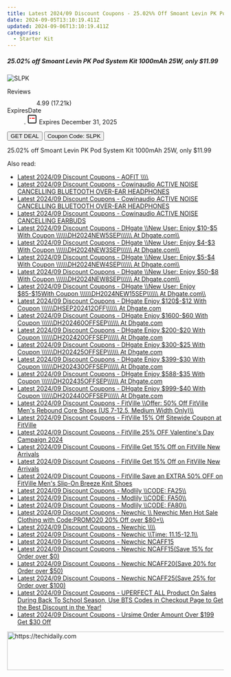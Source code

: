 ```yaml
---
title: Latest 2024/09 Discount Coupons - 25.02%% Off Smoant Levin PK Pod System Kit 1000mAh 25W, only $11.99
date: 2024-09-05T13:10:19.411Z
updated: 2024-09-06T13:10:19.411Z
categories:
  - Starter Kit
---
```



<div class="max-w-4xl mx-auto grid grid-cols-1 lg:max-w-5xl lg:gap-x-20 lg:grid-cols-2">
  <div class="relative p-3 col-start-1 row-start-1 flex flex-col-reverse rounded-lg bg-gradient-to-t from-black/75 via-black/0 sm:bg-none sm:row-start-2 sm:p-0 lg:row-start-1">
    <h5 class="mt-1 text-lg font-semibold text-white sm:text-slate-900 md:text-2xl dark:sm:text-white">25.02% off Smoant Levin PK Pod System Kit 1000mAh 25W, only $11.99</h5>
  </div>
  
  <div class="col-start-1 col-end-3 row-start-1 grid gap-4 sm:mb-6 sm:grid-cols-4 lg:col-start-2 lg:row-span-6 lg:row-end-6 lg:mb-0 lg:gap-6">
      <img src="https://static.shareasale.com/image/90958/deal/SmoantLevinPKPodSystemKit1000mAh25W.png" onClick="javascript:window.open(decodeURIComponent('https%3A%2F%2Fwww.shareasale.com%2Fu.cfm%3Fd%3D1105247%26m%3D90958%26u%3D4338022'), '_blank');void(0);" alt="SLPK" class="h-60 w-full rounded-lg object-cover sm:col-span-2 sm:h-52 lg:col-span-full" loading="lazy" />
    
  </div>
  <dl class="row-start-2 mt-4 flex items-center text-xs font-medium sm:row-start-3 sm:mt-1 md:mt-2.5 lg:row-start-2">
    <dt class="sr-only">Reviews</dt>
    <dd class="flex items-center text-indigo-600 dark:text-indigo-400">
      <svg width="24" height="24" fill="none" aria-hidden="true" class="mr-1 stroke-current dark:stroke-indigo-500">
        <path d="m12 5 2 5h5l-4 4 2.103 5L12 16l-5.103 3L9 14l-4-4h5l2-5Z" stroke-width="2" stroke-linecap="round" stroke-linejoin="round" />
      </svg>
      <span>4.99 <span class="font-normal text-slate-400">(17.21k)</span></span>
    </dd>
    <dt class="sr-only">ExpiresDate</dt>
    <dd class="flex items-center">
      <svg width="2" height="2" aria-hidden="true" fill="currentColor" class="mx-3 text-slate-300">
        <circle cx="1" cy="1" r="1" />
      </svg>
      <svg width="24" height="24" viewBox="0 0 24 24" fill="none" stroke="currentColor" stroke-width="2">
        <rect x="3" y="3" width="18" height="18" rx="2" fill="#fff" />
        <path d="M6 10L18 10" stroke="red" stroke-width="2" fill="none" />
        <path d="M10 6L10 18" stroke="#fff" stroke-width="2" fill="none" />
      </svg>
      Expires December 31, 2025    </dd>
  </dl>
  <div class="col-start-1 row-start-3 mt-4 self-center sm:col-start-2 sm:row-span-2 sm:row-start-2 sm:mt-0 lg:col-start-1 lg:row-start-3 lg:row-end-4 lg:mt-6">
    <button type="button" onClick="javascript:window.open(decodeURIComponent('https%3A%2F%2Fwww.shareasale.com%2Fu.cfm%3Fd%3D1105247%26m%3D90958%26u%3D4338022'), '_blank');void(0);" class="rounded-lg bg-red-600 px-3 py-2 text-sm font-medium leading-6 text-white">GET DEAL</button>
    <button type="button" onClick="javascript:window.open(decodeURIComponent('https%3A%2F%2Fwww.shareasale.com%2Fu.cfm%3Fd%3D1105247%26m%3D90958%26u%3D4338022'), '_blank');void(0);" class="border-dashed border-2 border-indigo-600 bg-green-100 text-sm leading-6 font-medium py-2 px-3 rounded-lg">Coupon Code: SLPK</button>
  </div>
  <p class="col-start-1 mt-4 text-sm leading-6 sm:col-span-2 lg:col-span-1 lg:row-start-4 lg:mt-6 dark:text-slate-400">
    25.02% off Smoant Levin PK Pod System Kit 1000mAh 25W, only $11.99 
  </p>
</div>
<span class="atpl-alsoreadstyle">Also read:</span>
<div><ul>
<li><a href="https://coupons.techidaily.com/coupon-1399797-app-16396-impact/"><u>Latest 2024/09 Discount Coupons - AOFIT \\\\</u></a></li>
<li><a href="https://coupons.techidaily.com/coupon-1251901-app-13794-impact/"><u>Latest 2024/09 Discount Coupons - Cowinaudio ACTIVE NOISE CANCELLING BLUETOOTH OVER-EAR HEADPHONES</u></a></li>
<li><a href="https://coupons.techidaily.com/coupon-1251905-app-13794-impact/"><u>Latest 2024/09 Discount Coupons - Cowinaudio ACTIVE NOISE CANCELLING BLUETOOTH OVER-EAR HEADPHONES</u></a></li>
<li><a href="https://coupons.techidaily.com/coupon-1251904-app-13794-impact/"><u>Latest 2024/09 Discount Coupons - Cowinaudio ACTIVE NOISE CANCELLING EARBUDS</u></a></li>
<li><a href="https://coupons.techidaily.com/coupon-2136739-app-12108-impact/"><u>Latest 2024/09 Discount Coupons - DHgate \\New User: Enjoy $10-$5 With Coupon \\\\\\DH2024NEW5SEP\\\\\\ At Dhgate.com\\</u></a></li>
<li><a href="https://coupons.techidaily.com/coupon-2136730-app-12108-impact/"><u>Latest 2024/09 Discount Coupons - DHgate \\New User: Enjoy $4-$3 With Coupon \\\\\\DH2024NEW3SEP\\\\\\ At Dhgate.com\\</u></a></li>
<li><a href="https://coupons.techidaily.com/coupon-2136732-app-12108-impact/"><u>Latest 2024/09 Discount Coupons - DHgate \\New User: Enjoy $5-$4 With Coupon \\\\\\DH2024NEW4SEP\\\\\\ At Dhgate.com\\</u></a></li>
<li><a href="https://coupons.techidaily.com/coupon-2136735-app-12108-impact/"><u>Latest 2024/09 Discount Coupons - DHgate \\New User: Enjoy $50-$8 With Coupon \\\\\\DH2024NEW8SEP\\\\\\ At Dhgate.com\\</u></a></li>
<li><a href="https://coupons.techidaily.com/coupon-2136737-app-12108-impact/"><u>Latest 2024/09 Discount Coupons - DHgate \\New User: Enjoy $85-$15With Coupon \\\\\\DH2024NEW15SEP\\\\\\ At Dhgate.com\\</u></a></li>
<li><a href="https://coupons.techidaily.com/coupon-2136718-app-12108-impact/"><u>Latest 2024/09 Discount Coupons - DHgate Enjoy $120$-$12 With Coupon \\\\\\DHSEP202412OFF\\\\\\ At Dhgate.com</u></a></li>
<li><a href="https://coupons.techidaily.com/coupon-2136729-app-12108-impact/"><u>Latest 2024/09 Discount Coupons - DHgate Enjoy $1600-$60 With Coupon \\\\\\DH202460OFFSEP\\\\\\ At Dhgate.com</u></a></li>
<li><a href="https://coupons.techidaily.com/coupon-2136721-app-12108-impact/"><u>Latest 2024/09 Discount Coupons - DHgate Enjoy $200-$20 With Coupon \\\\\\DH202420OFFSEP\\\\\\ At Dhgate.com</u></a></li>
<li><a href="https://coupons.techidaily.com/coupon-2136723-app-12108-impact/"><u>Latest 2024/09 Discount Coupons - DHgate Enjoy $300-$25 With Coupon \\\\\\DH202425OFFSEP\\\\\\ At Dhgate.com</u></a></li>
<li><a href="https://coupons.techidaily.com/coupon-2136724-app-12108-impact/"><u>Latest 2024/09 Discount Coupons - DHgate Enjoy $399-$30 With Coupon \\\\\\DH202430OFFSEP\\\\\\ At Dhgate.com</u></a></li>
<li><a href="https://coupons.techidaily.com/coupon-2136725-app-12108-impact/"><u>Latest 2024/09 Discount Coupons - DHgate Enjoy $588-$35 With Coupon \\\\\\DH202435OFFSEP\\\\\\ At Dhgate.com</u></a></li>
<li><a href="https://coupons.techidaily.com/coupon-2136727-app-12108-impact/"><u>Latest 2024/09 Discount Coupons - DHgate Enjoy $999-$40 With Coupon \\\\\\DH202440OFFSEP\\\\\\ At Dhgate.com</u></a></li>
<li><a href="https://coupons.techidaily.com/coupon-1497646-app-15852-impact/"><u>Latest 2024/09 Discount Coupons - FitVille \\Offer: 50% Off FitVille Men's Rebound Core Shoes (US 7-12.5, Medium Width Only)\\</u></a></li>
<li><a href="https://coupons.techidaily.com/coupon-1390674-app-15852-impact/"><u>Latest 2024/09 Discount Coupons - FitVille 15% Off Sitewide Coupon at FitVille</u></a></li>
<li><a href="https://coupons.techidaily.com/coupon-1949635-app-15852-impact/"><u>Latest 2024/09 Discount Coupons - FitVille 25% OFF Valentine's Day Campaign 2024</u></a></li>
<li><a href="https://coupons.techidaily.com/coupon-1415429-app-15852-impact/"><u>Latest 2024/09 Discount Coupons - FitVille Get 15% Off on FitVille New Arrivals</u></a></li>
<li><a href="https://coupons.techidaily.com/coupon-1431443-app-15852-impact/"><u>Latest 2024/09 Discount Coupons - FitVille Get 15% Off on FitVille New Arrivals</u></a></li>
<li><a href="https://coupons.techidaily.com/coupon-1443448-app-15852-impact/"><u>Latest 2024/09 Discount Coupons - FitVille Save an EXTRA 50% OFF on FitVille Men's Slip-On Breeze Knit Shoes</u></a></li>
<li><a href="https://coupons.techidaily.com/coupon-1783822-app-17059-impact/"><u>Latest 2024/09 Discount Coupons - Modlily \\CODE: FA25\\</u></a></li>
<li><a href="https://coupons.techidaily.com/coupon-1783847-app-17059-impact/"><u>Latest 2024/09 Discount Coupons - Modlily \\CODE: FA50\\</u></a></li>
<li><a href="https://coupons.techidaily.com/coupon-1783848-app-17059-impact/"><u>Latest 2024/09 Discount Coupons - Modlily \\CODE: FA80\\</u></a></li>
<li><a href="https://coupons.techidaily.com/coupon-1565914-app-14420-impact/"><u>Latest 2024/09 Discount Coupons - Newchic \\ Newchic Men Hot Sale Clothing  with Code:PROMO20   20% Off over $80+\\</u></a></li>
<li><a href="https://coupons.techidaily.com/coupon-1705619-app-14420-impact/"><u>Latest 2024/09 Discount Coupons - Newchic \\\\</u></a></li>
<li><a href="https://coupons.techidaily.com/coupon-1723239-app-14420-impact/"><u>Latest 2024/09 Discount Coupons - Newchic \\Time: 11.15-12.1\\</u></a></li>
<li><a href="https://coupons.techidaily.com/coupon-1664515-app-14420-impact/"><u>Latest 2024/09 Discount Coupons - Newchic NCAFF15</u></a></li>
<li><a href="https://coupons.techidaily.com/coupon-1716975-app-14420-impact/"><u>Latest 2024/09 Discount Coupons - Newchic NCAFF15(Save 15% for Order over $0)</u></a></li>
<li><a href="https://coupons.techidaily.com/coupon-1716976-app-14420-impact/"><u>Latest 2024/09 Discount Coupons - Newchic NCAFF20(Save 20% for Order over $50)</u></a></li>
<li><a href="https://coupons.techidaily.com/coupon-1716978-app-14420-impact/"><u>Latest 2024/09 Discount Coupons - Newchic NCAFF25(Save 25% for Order over $100)</u></a></li>
<li><a href="https://coupons.techidaily.com/coupon-1449938-app-15155-impact/"><u>Latest 2024/09 Discount Coupons - UPERFECT ALL Product On Sales During Back To School Season, Use BTS Codes in Checkout Page to Get the Best Discount in the Year!</u></a></li>
<li><a href="https://coupons.techidaily.com/coupon-1439973-app-16384-impact/"><u>Latest 2024/09 Discount Coupons - Ursime Order Amount Over $199 Get $30 Off</u></a></li>
</ul></div>

<ins class="adsbygoogle"
      style="display:block"
      data-ad-client="ca-pub-7571918770474297"
      data-ad-slot="8358498916"
      data-ad-format="auto"
      data-full-width-responsive="true"></ins>
<!-- affiliate ads begin -->
<a href="https://appsumo.8odi.net/c/5597632/2130873/7443" target="_top" id="2130873">
  <img src="//a.impactradius-go.com/display-ad/7443-2130873" border="0" alt="https://techidaily.com" width="600" height="90"/>
</a>
<img height="0" width="0" src="https://appsumo.8odi.net/i/5597632/2130873/7443" style="position:absolute;visibility:hidden;" border="0" />
<!-- affiliate ads end -->